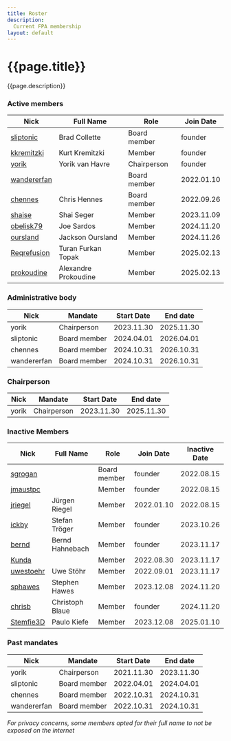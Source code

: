 ```yaml
---
title: Roster
description:
  Current FPA membership
layout: default
---
```


# {{page.title}}

{{page.description}}

### Active members

| Nick                                                                               | Full Name        | Role         | Join Date  |
| ---------------------------------------------------------------------------------- | ---------------- | ------------ | ---------- |
| [sliptonic](https://forum.freecadweb.org/memberlist.php?mode=viewprofile&u=708)    | Brad Collette    | Board member | founder    |
| [kkremitzki](https://forum.freecadweb.org/memberlist.php?mode=viewprofile&u=7997)  | Kurt Kremitzki   | Member       | founder    |
| [yorik](https://forum.freecadweb.org/memberlist.php?mode=viewprofile&u=68)         | Yorik van Havre  | Chairperson  | founder    |
| [wandererfan](https://forum.freecadweb.org/memberlist.php?mode=viewprofile&u=1375) |                  | Board member | 2022.01.10 |
| [chennes](https://forum.freecadweb.org/memberlist.php?mode=viewprofile&u=11959)    | Chris Hennes     | Board member | 2022.09.26 |
| [shaise](https://forum.freecad.org/memberlist.php?mode=viewprofile&u=6188)         | Shai Seger       | Member       | 2023.11.09 |
| [obelisk79](https://forum.freecad.org/memberlist.php?mode=viewprofile&u=36480)     | Joe Sardos       | Member       | 2024.11.20 |
| [oursland](https://forum.freecad.org/memberlist.php?mode=viewprofile&u=57910)      | Jackson Oursland | Member       | 2024.11.26 |
| [Reqrefusion](https://forum.freecad.org/memberlist.php?mode=viewprofile&u=67789)   | Turan Furkan Topak | Member     | 2025.02.13 |
| [prokoudine](https://forum.freecad.org/memberlist.php?mode=viewprofile&u=5491)     | Alexandre Prokoudine | Member   | 2025.02.13 |

### Administrative body

| Nick        | Mandate      | Start Date | End date   |
| ----------- | ------------ | ---------- | ---------- |
| yorik       | Chairperson  | 2023.11.30 | 2025.11.30 |
| sliptonic   | Board member | 2024.04.01 | 2026.04.01 |
| chennes     | Board member | 2024.10.31 | 2026.10.31 |
| wandererfan | Board member | 2024.10.31 | 2026.10.31 |

### Chairperson

| Nick  | Mandate     | Start Date | End date   |
| ----- | ----------- | ---------- | ---------- |
| yorik | Chairperson | 2023.11.30 | 2025.11.30 |

### Inactive Members

| Nick                                                                              | Full Name       | Role         | Join Date  | Inactive Date |
| --------------------------------------------------------------------------------- | --------------- | ------------ | ---------- | ------------- |
| [sgrogan](https://forum.freecadweb.org/memberlist.php?mode=viewprofile&u=4252)    |                 | Board member | founder    | 2022.08.15    |
| [jmaustpc](https://forum.freecadweb.org/memberlist.php?mode=viewprofile&u=611)    |                 | Member       | founder    | 2022.08.15    |
| [jriegel](https://forum.freecadweb.org/memberlist.php?mode=viewprofile&u=67)      | Jürgen Riegel   | Member       | 2022.01.10 | 2022.08.15    |
| [ickby](https://forum.freecadweb.org/memberlist.php?mode=viewprofile&u=686)       | Stefan Tröger   | Member       | founder    | 2023.10.26    |
| [bernd](https://forum.freecadweb.org/memberlist.php?mode=viewprofile&u=2069)      | Bernd Hahnebach | Member       | founder    | 2023.11.17    |
| [Kunda](https://forum.freecadweb.org/memberlist.php?mode=viewprofile&u=12229)     |                 | Member       | 2022.08.30 | 2023.11.17    |
| [uwestoehr](https://forum.freecadweb.org/memberlist.php?mode=viewprofile&u=23505) | Uwe Stöhr       | Member       | 2022.09.01 | 2023.11.17    |
| [sphawes](https://forum.freecad.org/memberlist.php?mode=viewprofile&u=62141)      | Stephen Hawes   | Member       | 2023.12.08 | 2024.11.20    |
| [chrisb](https://forum.freecadweb.org/memberlist.php?mode=viewprofile&u=5646)     | Christoph Blaue | Member       | founder    | 2024.11.20    |
| [Stemfie3D](https://forum.freecad.org/memberlist.php?mode=viewprofile&u=36960)    | Paulo Kiefe     | Member       | 2023.12.08 | 2025.01.10    |

### Past mandates

| Nick        | Mandate      | Start Date | End date   |
| ----------- | ------------ | ---------- | ---------- |
| yorik       | Chairperson  | 2021.11.30 | 2023.11.30 |
| sliptonic   | Board member | 2022.04.01 | 2024.04.01 |
| chennes     | Board member | 2022.10.31 | 2024.10.31 |
| wandererfan | Board member | 2022.10.31 | 2024.10.31 |

*For privacy concerns, some members opted for their full name to not be exposed on the internet*
